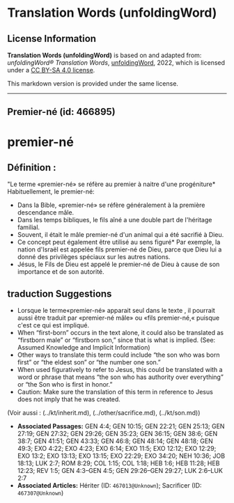 # Translation Words (unfoldingWord)

## License Information

**Translation Words (unfoldingWord)** is based on and adapted from: _unfoldingWord® Translation Words_, [unfoldingWord](https://unfoldingword.org/utw), 2022, which is licensed under a [CC BY-SA 4.0 license](https://creativecommons.org/licenses/by-sa/4.0/legalcode.en).

This markdown version is provided under the same license.



--------------------------------

## Premier-né (id: 466895)

premier\-né
===========

Définition :
------------

"Le terme «premier\-né» se réfère au premier à naitre d'une progéniture\* Habituellement, le premier\-né:

* Dans la Bible, «premier\-né» se réfère généralement à la première descendance mâle.
* Dans les temps bibliques, le fils aîné a une double part de l'héritage familial.
* Souvent, il était le mâle premier\-né d'un animal qui a été sacrifié à Dieu.
* Ce concept peut également être utilisé au sens figuré\* Par exemple, la nation d'Israël est appelée fils premier\-né de Dieu, parce que Dieu lui a donné des privilèges spéciaux sur les autres nations.
* Jésus, le Fils de Dieu est appelé le premier\-né de Dieu à cause de son importance et de son autorité.

traduction Suggestions
----------------------

* Lorsque le terme«premier\-né» apparait seul dans le texte , il pourrait aussi être traduit par «premier\-né mâle» ou «fils premier\-né,« puisque c'est ce qui est impliqué.
* When “first\-born” occurs in the text alone, it could also be translated as “firstborn male” or “firstborn son,” since that is what is implied. (See: Assumed Knowledge and Implicit Information)
* Other ways to translate this term could include “the son who was born first” or “the eldest son” or “the number one son.”
* When used figuratively to refer to Jesus, this could be translated with a word or phrase that means “the son who has authority over everything” or “the Son who is first in honor.”
* Caution: Make sure the translation of this term in reference to Jesus does not imply that he was created.

(Voir aussi : (../kt/inherit.md), (../other/sacrifice.md), (../kt/son.md))

* **Associated Passages:** GEN 4:4; GEN 10:15; GEN 22:21; GEN 25:13; GEN 27:19; GEN 27:32; GEN 29:26; GEN 35:23; GEN 36:15; GEN 38:6; GEN 38:7; GEN 41:51; GEN 43:33; GEN 46:8; GEN 48:14; GEN 48:18; GEN 49:3; EXO 4:22; EXO 4:23; EXO 6:14; EXO 11:5; EXO 12:12; EXO 12:29; EXO 13:2; EXO 13:13; EXO 13:15; EXO 22:29; EXO 34:20; NEH 10:36; JOB 18:13; LUK 2:7; ROM 8:29; COL 1:15; COL 1:18; HEB 1:6; HEB 11:28; HEB 12:23; REV 1:5; GEN 4:3–GEN 4:5; GEN 29:26–GEN 29:27; LUK 2:6–LUK 2:7
* **Associated Articles:** Hériter (ID: `467013@Unknown`); Sacrificer (ID: `467307@Unknown`)

